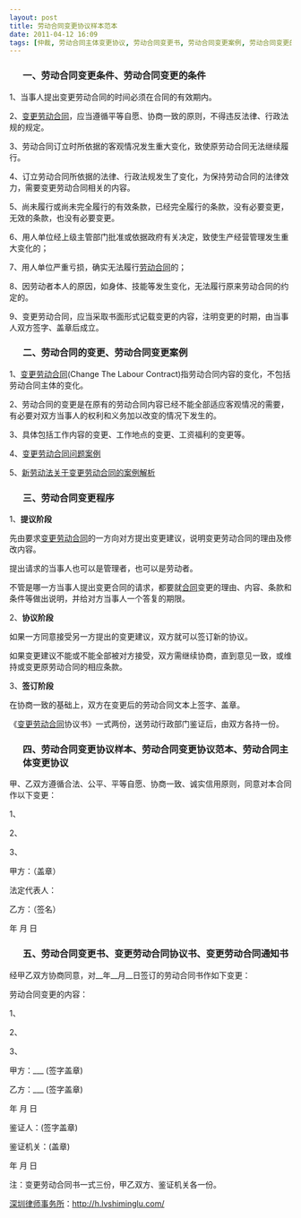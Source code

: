 ```yaml
---
layout: post
title: 劳动合同变更协议样本范本
date: 2011-04-12 16:09
tags: [仲裁, 劳动合同主体变更协议, 劳动合同变更书, 劳动合同变更案例, 劳动合同变更的条件, 劳动合同变更程序, 劳动合同的变更, 变更劳动合同协议书, 变更劳动合同通知书, 深圳劳动法律师网]
---
```

<ol>
<h3>一、劳动合同变更条件、劳动合同变更的条件</h3>
</ol>
1、当事人提出变更劳动合同的时间必须在合同的有效期内。

2、<a href="http://h.lvshiminglu.com/law/707.html" target="_blank">变更劳动合同</a>，应当遵循平等自愿、协商一致的原则，不得违反法律、行政法规的规定。

3、劳动合同订立时所依据的客观情况发生重大变化，致使原劳动合同无法继续履行。

4、订立劳动合同所依据的法律、行政法规发生了变化，为保持劳动合同的法律效力，需要变更劳动合同相关的内容。

5、尚未履行或尚未完全履行的有效条款，已经完全履行的条款，没有必要变更，无效的条款，也没有必要变更。

6、用人单位经上级主管部门批准或依据政府有关决定，致使生产经营管理发生重大变化的；

7、用人单位严重亏损，确实无法履行<a href="http://h.lvshiminglu.com/law/123.html" target="_blank">劳动合同</a>的；

8、因劳动者本人的原因，如身体、技能等发生变化，无法履行原来劳动合同的约定的。

9、变更劳动合同，应当采取书面形式记载变更的内容，注明变更的时期，由当事人双方签字、盖章后成立。
<ol>
<h3>二、劳动合同的变更、劳动合同变更案例</h3>
</ol>
1、<a href="http://h.lvshiminglu.com/law/707.html" target="_blank">变更劳动合同</a>(Change The Labour Contract)指劳动合同内容的变化，不包括劳动合同主体的变化。

2、劳动合同的变更是在原有的劳动合同内容已经不能全部适应客观情况的需要，有必要对双方当事人的权利和义务加以改变的情况下发生的。

3、具体包括工作内容的变更、工作地点的变更、工资福利的变更等。

4、<a href="http://hi.baidu.com/%C0%CD%B6%AF%B1%A3%D5%CF/blog/item/ca134a245e281532c9955955.html" target="_blank">变更劳动合同问题案例</a>

5、<a href="http://www.hrx12333.com/html/anlipingxi/laodonghetongyuzhidu/20071228/70.html" target="_blank">新劳动法关于变更劳动合同的案例解析</a>
<ol>
<h3>三、劳动合同变更程序</h3>
</ol>
1、<strong>提议阶段</strong>

先由要求<a href="http://h.lvshiminglu.com/law/707.html" target="_blank">变更劳动合同</a>的一方向对方提出变更建议，说明变更劳动合同的理由及修改内容。

提出请求的当事人也可以是管理者，也可以是劳动者。

不管是哪一方当事人提出变更合同的请求，都要就<a href="http://h.lvshiminglu.com/law/category/contract" target="_blank">合同</a>变更的理由、内容、条款和条件等做出说明，并给对方当事人一个答复的期限。

2、<strong>协议阶段</strong>

如果一方同意接受另一方提出的变更建议，双方就可以签订新的协议。

如果变更建议不能或不能全部被对方接受，双方需继续协商，直到意见一致，或维持或变更原劳动合同的相应条款。

3、<strong>签订阶段</strong>

在协商一致的基础上，双方在变更后的劳动合同文本上签字、盖章。

《<a href="http://h.lvshiminglu.com/law/707.html" target="_blank">变更劳动合同</a>协议书》一式两份，送劳动行政部门鉴证后，由双方各持一份。
<ol>
<h3>四、劳动合同变更协议样本、劳动合同变更协议范本、劳动合同主体变更协议</h3>
</ol>
甲、乙双方遵循合法、公平、平等自愿、协商一致、诚实信用原则，同意对本合同作以下变更：

1、

2、

3、

甲方：（盖章）

法定代表人：

乙方：（签名）

年   月  日
<ol>
<h3>五、劳动合同变更书、变更劳动合同协议书、变更劳动合同通知书</h3>
</ol>
经甲乙双方协商同意，对__年__月__日签订的劳动合同书作如下变更：

劳动合同变更的内容：

1、

2、

3、

甲方：___ (签字盖章)

乙方：___ (签字盖章)

年 月 日

鉴证人：(签字盖章)

鉴证机关：(盖章)

年 月 日

注：变更劳动合同书一式三份，甲乙双方、鉴证机关各一份。

<a href="http://h.lvshiminglu.com/">深圳律师事务所</a>：<a href="http://h.lvshiminglu.com/">http://h.lvshiminglu.com/</a>

